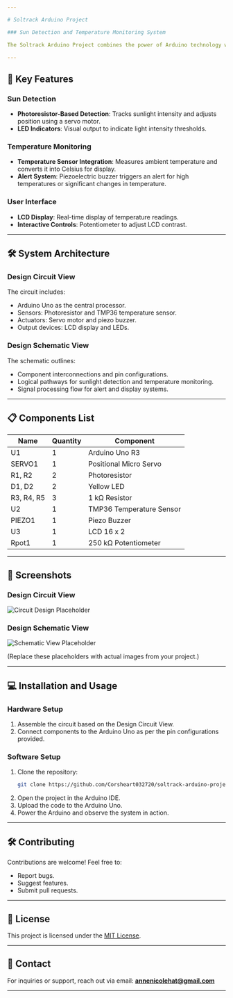 ```yaml
---

# Soltrack Arduino Project

### Sun Detection and Temperature Monitoring System

The Soltrack Arduino Project combines the power of Arduino technology with advanced sensors to deliver a robust environmental monitoring solution. Designed to detect sunlight and monitor ambient temperature, this project showcases the integration of Arduino with various electronic components for automation and environmental applications.

---
```


## 🌟 Key Features

### **Sun Detection**
- **Photoresistor-Based Detection**: Tracks sunlight intensity and adjusts position using a servo motor.
- **LED Indicators**: Visual output to indicate light intensity thresholds.

### **Temperature Monitoring**
- **Temperature Sensor Integration**: Measures ambient temperature and converts it into Celsius for display.
- **Alert System**: Piezoelectric buzzer triggers an alert for high temperatures or significant changes in temperature.

### **User Interface**
- **LCD Display**: Real-time display of temperature readings.
- **Interactive Controls**: Potentiometer to adjust LCD contrast.

---

## 🛠️ System Architecture

### **Design Circuit View**
The circuit includes:
- Arduino Uno as the central processor.
- Sensors: Photoresistor and TMP36 temperature sensor.
- Actuators: Servo motor and piezo buzzer.
- Output devices: LCD display and LEDs.

### **Design Schematic View**
The schematic outlines:
- Component interconnections and pin configurations.
- Logical pathways for sunlight detection and temperature monitoring.
- Signal processing flow for alert and display systems.

---

## 📋 Components List

| **Name**         | **Quantity** | **Component**              |
|-------------------|--------------|----------------------------|
| U1               | 1            | Arduino Uno R3            |
| SERVO1           | 1            | Positional Micro Servo     |
| R1, R2           | 2            | Photoresistor             |
| D1, D2           | 2            | Yellow LED                |
| R3, R4, R5       | 3            | 1 kΩ Resistor             |
| U2               | 1            | TMP36 Temperature Sensor  |
| PIEZO1           | 1            | Piezo Buzzer              |
| U3               | 1            | LCD 16 x 2                |
| Rpot1            | 1            | 250 kΩ Potentiometer      |

---

## 📸 Screenshots

### **Design Circuit View**
![Circuit Design Placeholder](https://i.postimg.cc/yY0wjtj4/image.png)

### **Design Schematic View**
![Schematic View Placeholder](https://i.postimg.cc/vm5pnBHX/image.png)

(Replace these placeholders with actual images from your project.)

---

## 💻 Installation and Usage

### **Hardware Setup**
1. Assemble the circuit based on the Design Circuit View.
2. Connect components to the Arduino Uno as per the pin configurations provided.

### **Software Setup**
1. Clone the repository:
   ```bash
   git clone https://github.com/Corsheart032720/soltrack-arduino-project.git
   ```
2. Open the project in the Arduino IDE.
3. Upload the code to the Arduino Uno.
4. Power the Arduino and observe the system in action.

---

## 🛠️ Contributing

Contributions are welcome! Feel free to:
- Report bugs.
- Suggest features.
- Submit pull requests.

---

## 📜 License

This project is licensed under the [MIT License](LICENSE).

---

## 📧 Contact

For inquiries or support, reach out via email: **annenicolehat@gmail.com**

---
